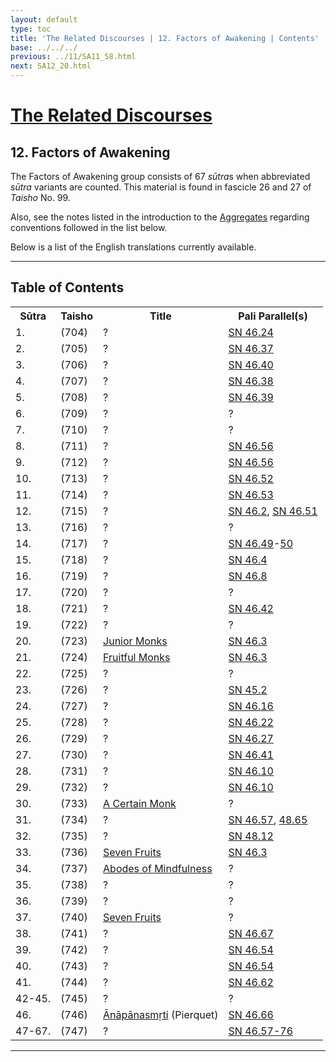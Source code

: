 ```yaml
---
layout: default
type: toc
title: 'The Related Discourses | 12. Factors of Awakening | Contents'
base: ../../../
previous: ../11/SA11_58.html
next: SA12_20.html
---
```


<h1><a href="../index.html">The Related Discourses</a></h1>
<h2>12. Factors of Awakening</h2>

<div class="intro"><p>The Factors of Awakening group consists of 67 <em>sūtra</em>s when abbreviated <em>sūtra</em> variants are counted. This material is found in fascicle 26 and 27 of <cite>Taisho</cite> No. 99.</p>

<p>Also, see the notes listed in the introduction to the <a href="../01/index.html" target="_blank">Aggregates</a> regarding conventions followed in the list below.</p>

<p>Below is a list of the English translations currently available.</p></div>

<hr/>

<h2>Table of Contents</h2>

<table class="ma-toc">
  <th>Sūtra</th>
  <th>Taisho</th>
  <th>Title</th>
  <th>Pali Parallel(s)</th>
  <tr>
    <td>1.</td>
    <td>(704)</td>
    <td><a href="SA12_1.html"></a>?</td>
    <td><a href="https://suttacentral.net/sn46.24" target="_blank">SN 46.24</a></td>
  </tr>
  <tr>
    <td>2.</td>
    <td>(705)</td>
    <td><a href="SA12_2.html"></a>?</td>
    <td><a href="https://suttacentral.net/sn46.37" target="_blank">SN 46.37</a></td>
  </tr>
  <tr>
    <td>3.</td>
    <td>(706)</td>
    <td><a href="SA12_3.html"></a>?</td>
    <td><a href="https://suttacentral.net/sn46.40" target="_blank">SN 46.40</a></td>
  </tr>
  <tr>
    <td>4.</td>
    <td>(707)</td>
    <td><a href="SA12_4.html"></a>?</td>
    <td><a href="https://suttacentral.net/sn46.38" target="_blank">SN 46.38</a></td>
  </tr>
  <tr>
    <td>5.</td>
    <td>(708)</td>
    <td><a href="SA12_5.html"></a>?</td>
    <td><a href="https://suttacentral.net/sn46.39" target="_blank">SN 46.39</a></td>
  </tr>
  <tr>
    <td>6.</td>
    <td>(709)</td>
    <td><a href="SA12_6.html"></a>?</td>
    <td><a href="https://suttacentral.net/" target="_blank"></a>?</td>
  </tr>
  <tr>
    <td>7.</td>
    <td>(710)</td>
    <td><a href="SA12_7.html"></a>?</td>
    <td><a href="https://suttacentral.net/" target="_blank"></a>?</td>
  </tr>
  <tr>
    <td>8.</td>
    <td>(711)</td>
    <td><a href="SA12_8.html"></a>?</td>
    <td><a href="https://suttacentral.net/sn46.56" target="_blank">SN 46.56</a></td>
  </tr>
  <tr>
    <td>9.</td>
    <td>(712)</td>
    <td><a href="SA12_9.html"></a>?</td>
    <td><a href="https://suttacentral.net/sn46.56" target="_blank">SN 46.56</a></td>
  </tr>
  <tr>
    <td>10.</td>
    <td>(713)</td>
    <td><a href="SA12_10.html"></a>?</td>
    <td><a href="https://suttacentral.net/sn46.52" target="_blank">SN 46.52</a></td>
  </tr>
  <tr>
    <td>11.</td>
    <td>(714)</td>
    <td><a href="SA12_11.html"></a>?</td>
    <td><a href="https://suttacentral.net/sn46.53" target="_blank">SN 46.53</a></td>
  </tr>
  <tr>
    <td>12.</td>
    <td>(715)</td>
    <td><a href="SA12_12.html"></a>?</td>
    <td><a href="https://suttacentral.net/sn46.2" target="_blank">SN 46.2</a>, <a href="https://suttacentral.net/sn46.51" target="_blank">SN 46.51</a></td>
  </tr>
  <tr>
    <td>13.</td>
    <td>(716)</td>
    <td><a href="SA12_13.html"></a>?</td>
    <td><a href="https://suttacentral.net/" target="_blank"></a>?</td>
  </tr>
  <tr>
    <td>14.</td>
    <td>(717)</td>
    <td><a href="SA12_14.html"></a>?</td>
    <td><a href="https://suttacentral.net/sn46.49" target="_blank">SN 46.49</a>-<a href="https://suttacentral.net/sn46.50" target="_blank">50</a></td>
  </tr>
  <tr>
    <td>15.</td>
    <td>(718)</td>
    <td><a href="SA12_15.html"></a>?</td>
    <td><a href="https://suttacentral.net/sn46.4" target="_blank">SN 46.4</a></td>
  </tr>
  <tr>
    <td>16.</td>
    <td>(719)</td>
    <td><a href="SA12_16.html"></a>?</td>
    <td><a href="https://suttacentral.net/sn46.8" target="_blank">SN 46.8</a></td>
  </tr>
  <tr>
    <td>17.</td>
    <td>(720)</td>
    <td><a href="SA12_17.html"></a>?</td>
    <td><a href="https://suttacentral.net/" target="_blank"></a>?</td>
  </tr>
  <tr>
    <td>18.</td>
    <td>(721)</td>
    <td><a href="SA12_18.html"></a>?</td>
    <td><a href="https://suttacentral.net/sn46.42" target="_blank">SN 46.42</a><!-- MA 58, EA 39.7--></td>
  </tr>
  <tr>
    <td>19.</td>
    <td>(722)</td>
    <td><a href="SA12_19.html"></a>?</td>
    <td><a href="https://suttacentral.net/" target="_blank"></a>?<!--EA 39.8--></td>
  </tr>
  <tr>
    <td>20.</td>
    <td>(723)</td>
    <td><a href="SA12_20.html">Junior Monks</a></td>
    <td><a href="https://suttacentral.net/sn46.3" target="_blank">SN 46.3</a></td>
  </tr>
  <tr>
    <td>21.</td>
    <td>(724)</td>
    <td><a href="SA12_21.html">Fruitful Monks</a></td>
    <td><a href="https://suttacentral.net/sn46.3" target="_blank">SN 46.3</a></td>
  </tr>
  <tr>
    <td>22.</td>
    <td>(725)</td>
    <td><a href="SA12_22.html"></a>?</td>
    <td><a href="https://suttacentral.net/" target="_blank"></a>?</td>
  </tr>
  <tr>
    <td>23.</td>
    <td>(726)</td>
    <td><a href="SA12_23.html"></a>?</td>
    <td><a href="https://suttacentral.net/sn45.2" target="_blank">SN 45.2</a></td>
  </tr>
  <tr>
    <td>24.</td>
    <td>(727)</td>
    <td><a href="SA12_24.html"></a>?</td>
    <td><a href="https://suttacentral.net/sn46.16" target="_blank">SN 46.16</a><!--EA 39.6--></td>
  </tr>
  <tr>
    <td>25.</td>
    <td>(728)</td>
    <td><a href="SA12_25.html"></a>?</td>
    <td><a href="https://suttacentral.net/sn46.22" target="_blank">SN 46.22</a></td>
  </tr>
  <tr>
    <td>26.</td>
    <td>(729)</td>
    <td><a href="SA12_26.html"></a>?</td>
    <td><a href="https://suttacentral.net/sn46.27" target="_blank">SN 46.27</a></td>
  </tr>
  <tr>
    <td>27.</td>
    <td>(730)</td>
    <td><a href="SA12_27.html"></a>?</td>
    <td><a href="https://suttacentral.net/sn46.41" target="_blank">SN 46.41</a></td>
  </tr>
  <tr>
    <td>28.</td>
    <td>(731)</td>
    <td><a href="SA12_28.html"></a>?</td>
    <td><a href="https://suttacentral.net/sn46.10" target="_blank">SN 46.10</a></td>
  </tr>
  <tr>
    <td>29.</td>
    <td>(732)</td>
    <td><a href="SA12_29.html"></a>?</td>
    <td><a href="https://suttacentral.net/sn46.10" target="_blank">SN 46.10</a></td>
  </tr>
  <tr>
    <td>30.</td>
    <td>(733)</td>
    <td><a href="SA12_30.html">A Certain Monk</a></td>
    <td><a href="https://suttacentral.net/" target="_blank"></a>?</td>
  </tr>
  <tr>
    <td>31.</td>
    <td>(734)</td>
    <td><a href="SA12_31.html"></a>?</td>
    <td><a href="https://suttacentral.net/sn46.57" target="_blank">SN 46.57</a>, <a href="https://suttacentral.net/sn48.65" target="_blank">48.65</a></td>
  </tr>
  <tr>
    <td>32.</td>
    <td>(735)</td>
    <td><a href="SA12_32.html"></a>?</td>
    <td><a href="https://suttacentral.net/sn48.12" target="_blank">SN 48.12</a></td>
  </tr>
  <tr>
    <td>33.</td>
    <td>(736)</td>
    <td><a href="SA12_33.html">Seven Fruits</a></td>
    <td><a href="https://suttacentral.net/sn46.3" target="_blank">SN 46.3</a></td>
  </tr>
  <tr>
    <td>34.</td>
    <td>(737)</td>
    <td><a href="SA12_34.html">Abodes of Mindfulness</a></td>
    <td><a href="https://suttacentral.net/" target="_blank"></a>?</td>
  </tr>
  <tr>
    <td>35.</td>
    <td>(738)</td>
    <td><a href="SA12_35.html"></a>?</td>
    <td><a href="https://suttacentral.net/" target="_blank"></a>?</td>
  </tr>
  <tr>
    <td>36.</td>
    <td>(739)</td>
    <td><a href="SA12_36.html"></a>?</td>
    <td><a href="https://suttacentral.net/" target="_blank"></a>?</td>
  </tr>
  <tr>
    <td>37.</td>
    <td>(740)</td>
    <td><a href="SA12_37.html">Seven Fruits</a></td>
    <td><a href="https://suttacentral.net/" target="_blank"></a>?</td>
  </tr>
  <tr>
    <td>38.</td>
    <td>(741)</td>
    <td><a href="SA12_38.html"></a>?</td>
    <td><a href="https://suttacentral.net/sn46.67" target="_blank">SN 46.67</a></td>
  </tr>
  <tr>
    <td>39.</td>
    <td>(742)</td>
    <td><a href="SA12_39.html"></a>?</td>
    <td><a href="https://suttacentral.net/sn46.54" target="_blank">SN 46.54</a></td>
  </tr>
  <tr>
    <td>40.</td>
    <td>(743)</td>
    <td><a href="SA12_40.html"></a>?</td>
    <td><a href="https://suttacentral.net/sn46.54" target="_blank">SN 46.54</a></td>
  </tr>
  <tr>
    <td>41.</td>
    <td>(744)</td>
    <td><a href="SA12_41.html"></a>?</td>
    <td><a href="https://suttacentral.net/sn46.62" target="_blank">SN 46.62</a></td>
  </tr>
  <tr>
    <td>42-45.</td>
    <td>(745)</td>
    <td><a href="SA12_42-45.html"></a>?</td>
    <td><a href="https://suttacentral.net/" target="_blank"></a>?</td>
  </tr>
  <tr>
    <td>46.</td>
    <td>(746)</td>
    <td><a href="https://suttacentral.net/sa746/en/pierquet" target="_blank">Ānāpānasmṛti</a> (Pierquet)</td>
    <td><a href="https://suttacentral.net/sn46.66" target="_blank">SN 46.66</a></td>
  </tr>
  <tr>
    <td>47-67.</td>
    <td>(747)</td>
    <td><a href="SA12_47-67.html"></a>?</td>
    <td><a href="https://suttacentral.net/sn46.57-76" target="_blank">SN 46.57-76</a></td>
  </tr>
</table>

<hr/>